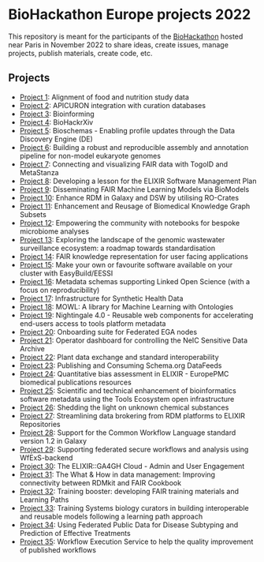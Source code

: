 # BioHackathon Europe projects 2022
This repository is meant for the participants of the [BioHackathon](https://biohackathon-europe.org/index.html) hosted near Paris in November 2022 to share ideas, create issues, manage projects, publish materials, create code, etc.

## Projects

* [Project 1](1): Alignment of food and nutrition study data
* [Project 2](2): APICURON integration with curation databases
* [Project 3](3): Bioinforming
* [Project 4](4): BioHackrXiv
* [Project 5](5): Bioschemas - Enabling profile updates through the Data Discovery Engine (DE)
* [Project 6](6): Building a robust and reproducible assembly and annotation pipeline for non-model eukaryote genomes
* [Project 7](7): Connecting and visualizing FAIR data with TogoID and MetaStanza
* [Project 8](8): Developing a lesson for the ELIXIR Software Management Plan
* [Project 9](9): Disseminating FAIR Machine Learning Models via BioModels
* [Project 10](10): Enhance RDM in Galaxy and DSW by utilising RO-Crates
* [Project 11](11): Enhancement and Reusage of Biomedical Knowledge Graph Subsets
* [Project 12](12): Empowering the community with notebooks for bespoke microbiome analyses
* [Project 13](13): Exploring the landscape of the genomic wastewater surveillance ecosystem: a roadmap towards standardisation
* [Project 14](14): FAIR knowledge representation for user facing applications
* [Project 15](15): Make your own or favourite software available on your cluster with EasyBuild/EESSI
* [Project 16](16): Metadata schemas supporting Linked Open Science (with a focus on reproducibility)
* [Project 17](17): Infrastructure for Synthetic Health Data
* [Project 18](18): MOWL: A library for Machine Learning with Ontologies
* [Project 19](19): Nightingale 4.0 - Reusable web components for accelerating end-users access to tools platform metadata
* [Project 20](20): Onboarding suite for Federated EGA nodes
* [Project 21](21): Operator dashboard for controlling the NeIC Sensitive Data Archive
* [Project 22](22): Plant data exchange and standard interoperability
* [Project 23](23): Publishing and Consuming Schema.org DataFeeds
* [Project 24](24): Quantitative bias assessment in ELIXIR - EuropePMC biomedical publications resources
* [Project 25](25): Scientific and technical enhancement of bioinformatics software metadata using the Tools Ecosystem open infrastructure
* [Project 26](26): Shedding the light on unknown chemical substances
* [Project 27](27): Streamlining data brokering from RDM platforms to ELIXIR Repositories
* [Project 28](28): Support for the Common Workflow Language standard version 1.2 in Galaxy
* [Project 29](29): Supporting federated secure workflows and analysis using WfExS-backend
* [Project 30](30): The ELIXIR::GA4GH Cloud - Admin and User Engagement
* [Project 31](31): The What & How in data management: Improving connectivity between RDMkit and FAIR Cookbook
* [Project 32](32): Training booster: developing FAIR training materials and Learning Paths
* [Project 33](33): Training Systems biology curators in building interoperable and reusable models following a learning path approach
* [Project 34](34): Using Federated Public Data for Disease Subtyping and Prediction of Effective Treatments
* [Project 35](35): Workflow Execution Service to help the quality improvement of published workflows
